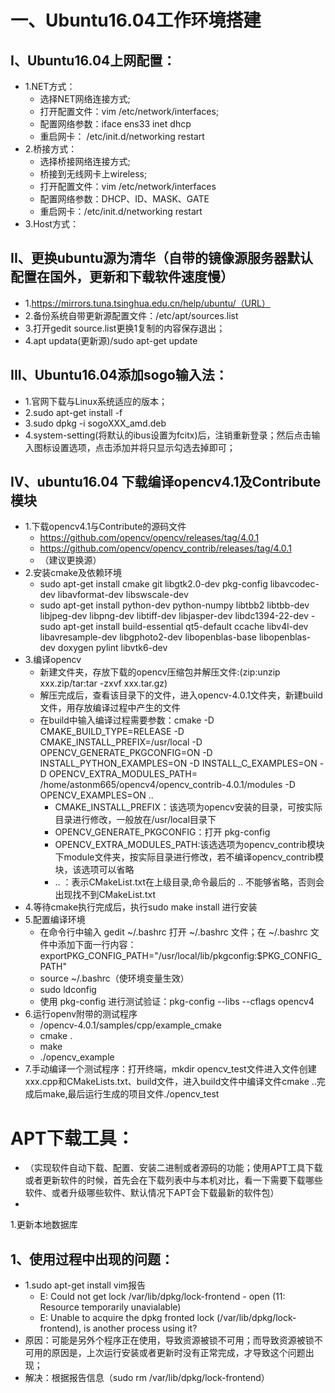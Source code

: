 # 一、Ubuntu16.04工作环境搭建

## I、Ubuntu16.04上网配置：  
  - 1.NET方式： 
    - 选择NET网络连接方式;    
    - 打开配置文件：vim /etc/network/interfaces;      
    - 配置网络参数：iface ens33 inet dhcp    
    - 重启网卡： /etc/init.d/networking restart    
  - 2.桥接方式：
    - 选择桥接网络连接方式;  
    - 桥接到无线网卡上wireless;  
    - 打开配置文件：vim /etc/network/interfaces    
    - 配置网络参数：DHCP、ID、MASK、GATE    
    - 重启网卡：/etc/init.d/networking restart    
  - 3.Host方式：
  
## II、更换ubuntu源为清华（自带的镜像源服务器默认配置在国外，更新和下载软件速度慢）  
  - 1.https://mirrors.tuna.tsinghua.edu.cn/help/ubuntu/（URL）  
  - 2.备份系统自带更新源配置文件：/etc/apt/sources.list  
  - 3.打开gedit  source.list更换1复制的内容保存退出；  
  - 4.apt updata(更新源)/sudo apt-get update     
  
## III、Ubuntu16.04添加sogo输入法：  
  - 1.官网下载与Linux系统适应的版本；    
  - 2.sudo apt-get install -f  
  - 3.sudo dpkg -i sogoXXX_amd.deb  
  - 4.system-setting(将默认的ibus设置为fcitx)后，注销重新登录；然后点击输入图标设置选项，点击添加并将只显示勾选去掉即可；  
  
## IV、ubuntu16.04 下载编译opencv4.1及Contribute 模块  
  - 1.下载opencv4.1与Contribute的源码文件  
    - https://github.com/opencv/opencv/releases/tag/4.0.1  
    - https://github.com/opencv/opencv_contrib/releases/tag/4.0.1  
    - （建议更换源）
  - 2.安装cmake及依赖环境  
    - sudo apt-get install cmake git libgtk2.0-dev pkg-config libavcodec-dev libavformat-dev libswscale-dev  
    - sudo apt-get install python-dev python-numpy libtbb2 libtbb-dev libjpeg-dev libpng-dev libtiff-dev libjasper-dev libdc1394-22-dev     - sudo apt-get install build-essential qt5-default ccache libv4l-dev libavresample-dev libgphoto2-dev libopenblas-base libopenblas-dev doxygen pylint libvtk6-dev  
  - 3.编译opencv  
    - 新建文件夹，存放下载的opencv压缩包并解压文件:(zip:unzip xxx.zip/tar:tar -zxvf xxx.tar.gz)  
    - 解压完成后，查看该目录下的文件，进入opencv-4.0.1文件夹，新建build文件，用存放编译过程中产生的文件  
    - 在build中输入编译过程需要参数：cmake -D CMAKE_BUILD_TYPE=RELEASE -D CMAKE_INSTALL_PREFIX=/usr/local -D OPENCV_GENERATE_PKGCONFIG=ON -D INSTALL_PYTHON_EXAMPLES=ON -D INSTALL_C_EXAMPLES=ON -D OPENCV_EXTRA_MODULES_PATH= /home/astonm665/opencv4/opencv_contrib-4.0.1/modules -D OPENCV_EXAMPLES=ON ..
      - CMAKE_INSTALL_PREFIX：该选项为opencv安装的目录，可按实际目录进行修改，一般放在/usr/local目录下
      - OPENCV_GENERATE_PKGCONFIG：打开 pkg-config  
      - OPENCV_EXTRA_MODULES_PATH:该选选项为opencv_contrib模块下module文件夹，按实际目录进行修改，若不编译opencv_contrib模块，该选项可以省略
      - .. ：表示CMakeList.txt在上级目录,命令最后的 .. 不能够省略，否则会出现找不到CMakeList.txt  
  - 4.等待cmake执行完成后，执行sudo make install 进行安装  
  - 5.配置编译环境  
    - 在命令行中输入 gedit ~/.bashrc 打开 ~/.bashrc 文件；在 ~/.bashrc 文件中添加下面一行内容：  
    exportPKG_CONFIG_PATH="/usr/local/lib/pkgconfig:$PKG_CONFIG_PATH"  
    - source ~/.bashrc（使环境变量生效）  
    - sudo ldconfig  
    - 使用 pkg-config 进行测试验证：pkg-config --libs --cflags opencv4  
  - 6.运行openv附带的测试程序  
    - /opencv-4.0.1/samples/cpp/example_cmake   
    - cmake .  
    - make  
    - ./opencv_example  
  - 7.手动编译一个测试程序：打开终端，mkdir opencv_test文件进入文件创建xxx.cpp和CMakeLists.txt、build文件，进入build文件中编译文件cmake ..完成后make,最后运行生成的项目文件./opencv_test  
    
    
    

# APT下载工具：  
  - （实现软件自动下载、配置、安装二进制或者源码的功能；使用APT工具下载或者更新软件的时候，首先会在下载列表中与本机对比，看一下需要下载哪些软件、或者升级哪些软件、默认情况下APT会下载最新的软件包）
  - 
  1.更新本地数据库
  
## 1、使用过程中出现的问题：  
  - 1.sudo apt-get install vim报告  
    - E: Could not get lock /var/lib/dpkg/lock-frontend - open (11: Resource temporarily unavialable)  
    - E: Unable to acquire the dpkg fronted lock (/var/lib/dpkg/lock-frontend), is another process using it?  
 - 原因：可能是另外个程序正在使用，导致资源被锁不可用；而导致资源被锁不可用的原因是，上次运行安装或者更新时没有正常完成，才导致这个问题出现；  
 - 解决：根据报告信息（sudo rm /var/lib/dpkg/lock-frontend）  
